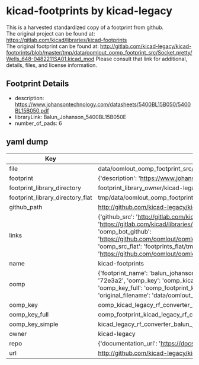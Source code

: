 # kicad-footprints by kicad-legacy  
This is a harvested standardized copy of a footprint from github.  
The original project can be found at:  
https://gitlab.com/kicad/libraries/kicad-footprints  
The original footprint can be found at:
http://gitlab.com/kicad-legacy/kicad-footprints/blob/master/tmp/data/oomlout_oomp_footprint_src/Socket.pretty/Wells_648-0482211SA01.kicad_mod
Please consult that link for additional, details, files, and license information.  
## Footprint Details
* description: https://www.johansontechnology.com/datasheets/5400BL15B050/5400BL15B050.pdf  
* libraryLink: Balun_Johanson_5400BL15B050E  
* number_of_pads: 6  
## yaml dump  
| Key | Value |  
| --- | --- |  
| file | data/oomlout_oomp_footprint_src/kicad-footprints/RF_Converter.pretty/Balun_Johanson_5400BL15B050E.kicad_mod |  
| footprint | {'description': 'https://www.johansontechnology.com/datasheets/5400BL15B050/5400BL15B050.pdf', 'libraryLink': 'Balun_Johanson_5400BL15B050E', 'number_of_pads': 6} |  
| footprint_library_directory | footprint_library_owner/kicad-legacy_kicad-footprints |  
| footprint_library_directory_flat | tmp/data/oomlout_oomp_footprint_src/footprints_flat/kicad_legacy_rf_converter_balun_johanson_5400bl15b050e/working |  
| github_path | http://github.com/kicad-legacy/kicad-footprints/blob/master/tmp/data/oomlout_oomp_footprint_src/RF_Converter.pretty/Balun_Johanson_5400BL15B050E.kicad_mod |  
| links | {'github_src': 'http://gitlab.com/kicad-legacy/kicad-footprints/blob/master/tmp/data/oomlout_oomp_footprint_src/Socket.pretty/Wells_648-0482211SA01.kicad_mod', 'github_src_repo': 'https://gitlab.com/kicad/libraries/kicad-footprints', 'oomp_bot': 'tmp/data/oomlout_oomp_footprint_src/footprints/kicad_legacy_rf_converter_balun_johanson_5400bl15b050e/working', 'oomp_bot_github': 'https://github.com/oomlout/oomlout_oomp_footprint_bot/tree/main/tmp/data/oomlout_oomp_footprint_src/footprints/kicad_legacy_rf_converter_balun_johanson_5400bl15b050e/working', 'oomp_src_flat': 'footprints_flat/tmp/data/oomlout_oomp_footprint_src/footprints_flat/kicad_legacy_rf_converter_balun_johanson_5400bl15b050e/working', 'oomp_src_flat_github': 'https://github.com/oomlout/oomlout_oomp_footprint_src/tree/main/tmp/data/oomlout_oomp_footprint_src/footprints_flat/kicad_legacy_rf_converter_balun_johanson_5400bl15b050e/working'} |  
| name | kicad-footprints |  
| oomp | {'footprint_name': 'balun_johanson_5400bl15b050e', 'library_name': 'rf_converter', 'md5': '72e3a275e6884df6aa0c3c203d8f1378', 'md5_10': '72e3a275e6', 'md5_5': '72e3a', 'md5_6': '72e3a2', 'oomp_key': 'oomp_kicad_legacy_rf_converter_balun_johanson_5400bl15b050e', 'oomp_key_extra': 'oomp_footprint_kicad_legacy_rf_converter_balun_johanson_5400bl15b050e', 'oomp_key_full': 'oomp_footprint_kicad_legacy_rf_converter_balun_johanson_5400bl15b050e_72e3a2', 'oomp_key_simple': 'kicad_legacy_rf_converter_balun_johanson_5400bl15b050e', 'original_filename': 'data/oomlout_oomp_footprint_src/kicad-footprints/RF_Converter.pretty/Balun_Johanson_5400BL15B050E.kicad_mod', 'owner_name': 'kicad_legacy'} |  
| oomp_key | oomp_kicad_legacy_rf_converter_balun_johanson_5400bl15b050e |  
| oomp_key_full | oomp_footprint_kicad_legacy_rf_converter_balun_johanson_5400bl15b050e |  
| oomp_key_simple | kicad_legacy_rf_converter_balun_johanson_5400bl15b050e |  
| owner | kicad-legacy |  
| repo | {'documentation_url': 'https://docs.github.com/rest/repos/repos#get-a-repository', 'message': 'Not Found'} |  
| url | http://github.com/kicad-legacy/kicad-footprints |  

